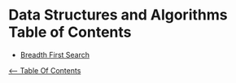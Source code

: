 # Data Structures and Algorithms Table of Contents

- [Breadth First Search](./Breadth-First/BFS.md)

[<-- Table Of Contents](../README.md)